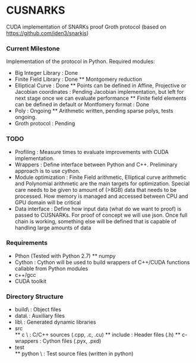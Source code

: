 # CUSNARKS

CUDA implementation of SNARKs proof Groth protocol (based on https://github.com/iden3/snarkjs)

### Current Milestone
Implementation of the protocol in Python. Required modules:
* Big Integer Library : Done
* Finite Field Library : Done
** Montgomery reduction
* Elliptical Curve : Done
** Points can be defined in Affine, Projective or Jacobian coordinates : Pending Jacobian implementation, but left for next stage once we can evaluate performance
** Finite field elements can be defined in default or Montfomery format : Done
* Poly : Ongoing
** Arithmetic written, pending sparse polys, tests ongoing.
* Groth protocol : Pending

### TODO
* Profiling : Measure times to evaluate improvements with CUDA implementation. 
* Wrappers  : Define interface between Python and C++. Preliminary approach is to use cython.
* Module optimization : Finite Field arithmetic, Elliptical curve arithmetic and Polynomial arithmetic are
     the main targets for optimization. Special care needs to be given to amount of (>8GB) data that needs to
     be processed. How memory is managed and accessed between CPU and GPU domain will be critical
* Data interface : Define how input data (what do we want to proof) is passed to CUSNARKs. For proof of concept 
  we will use json. Once full chain is working, something else will be defined that is capable of handling large
  amounts of data

### Requirements 
* Pthon (Tested with Python 2.7)
**  numpy
* Cython : Cython will be used to build wrappers of C++/CUDA functions callable from Python modules
* c++/gcc
* CUDA toolkit

### Directory Structure
* build\    : Object files
* data\     : Auxiliary files
* lib\      : Generated dynamic libraries
* src\
**  c \     : C/C++ sources (.cpp, .c, .cu)
**  include : Header files (.h)
**  c-wrappers : Cython files (.pyx, .pxd)
* test  \
**  python \ : Test source files (written in python)
